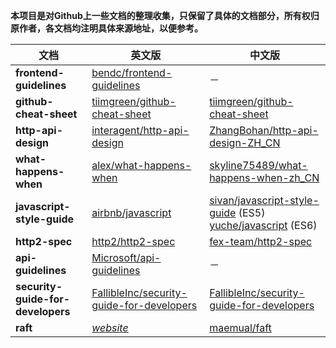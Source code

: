 **本项目是对Github上一些文档的整理收集，只保留了具体的文档部分，所有权归原作者，各文档均注明具体来源地址，以便参考。**

|文档|英文版|中文版|
|------|---------|---------|
|**frontend-guidelines**|[bendc/frontend-guidelines](https://github.com/bendc/frontend-guidelines)|－|
|**github-cheat-sheet**|[tiimgreen/github-cheat-sheet](https://github.com/tiimgreen/github-cheat-sheet)|[tiimgreen/github-cheat-sheet](https://github.com/tiimgreen/github-cheat-sheet)|
|**http-api-design**|[interagent/http-api-design](https://github.com/interagent/http-api-design)|[ZhangBohan/http-api-design-ZH_CN](https://github.com/ZhangBohan/http-api-design-ZH_CN)|
|**what-happens-when**|[alex/what-happens-when](https://github.com/alex/what-happens-when)|[skyline75489/what-happens-when-zh_CN](https://github.com/skyline75489/what-happens-when-zh_CN)|
|**javascript-style-guide**|[airbnb/javascript](https://github.com/airbnb/javascript)|[sivan/javascript-style-guide](https://github.com/sivan/javascript-style-guide) (ES5) <br/> [yuche/javascript](https://github.com/yuche/javascript) (ES6)|
|**http2-spec**|[http2/http2-spec](https://github.com/http2/http2-spec)|[fex-team/http2-spec](https://github.com/fex-team/http2-spec)|
|**api-guidelines**|[Microsoft/api-guidelines](https://github.com/Microsoft/api-guidelines)|－|
|**security-guide-for-developers**|[FallibleInc/security-guide-for-developers](https://github.com/FallibleInc/security-guide-for-developers)|[FallibleInc/security-guide-for-developers](https://github.com/FallibleInc/security-guide-for-developers)|
|**raft**|[*website*](https://ramcloud.atlassian.net/wiki/download/attachments/6586375/raft.pdf)|[maemual/faft](https://github.com/maemual/raft-zh_cn)|